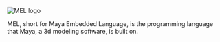 ![MEL logo](https://github.com/rtoal/ple/assets/143448697/850c3d98-bc54-4716-991b-bbbe31b79d6f)

MEL, short for Maya Embedded Language, is the programming language that Maya, a 3d modeling software, is built on.
